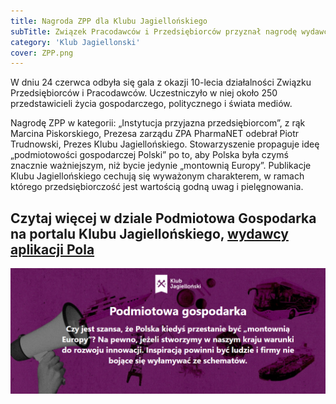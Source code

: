 ```yaml
---
title: Nagroda ZPP dla Klubu Jagiellońskiego
subTitle: Związek Pracodawców i Przedsiębiorców przyznał nagrodę wydawcy aplikacji Pola
category: 'Klub Jagiellonski'
cover: ZPP.png
---
```


W dniu 24 czerwca odbyła się gala z okazji 10-lecia działalności Związku Przedsiębiorców i Pracodawców. Uczestniczyło w niej około 250 przedstawicieli życia gospodarczego, politycznego i świata mediów.

Nagrodę ZPP w kategorii: „Instytucja przyjazna przedsiębiorcom”, z rąk Marcina Piskorskiego, Prezesa zarządu ZPA PharmaNET odebrał Piotr Trudnowski, Prezes Klubu Jagiellońskiego. Stowarzyszenie propaguje ideę „podmiotowości gospodarczej Polski” po to, aby Polska była czymś znacznie ważniejszym, niż bycie jedynie „montownią Europy”. Publikacje Klubu Jagiellońskiego cechują się wyważonym charakterem, w ramach którego przedsiębiorczość jest wartością godną uwag i pielęgnowania.

## Czytaj więcej w dziale Podmiotowa Gospodarka na portalu Klubu Jagiellońskiego, [wydawcy aplikacji Pola](https://klubjagiellonski.pl/2016/11/19/kod-kreskowy-nie-definiuje-polskosci/)

![](PG.PNG)
